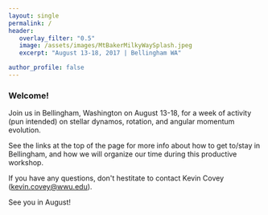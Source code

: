 ```yaml
---
layout: single
permalink: /
header:
   overlay_filter: "0.5"
   image: /assets/images/MtBakerMilkyWaySplash.jpeg
   excerpt: "August 13-18, 2017 | Bellingham WA"

author_profile: false
---
```


### Welcome!

Join us in Bellingham, Washington on August 13-18, for a week of activity (pun intended) on
stellar dynamos, rotation, and angular momentum evolution.

See the links at the top of the page for more info about how to get
to/stay in Bellingham, and how we will organize our
time during this productive workshop.

If you have any questions, don't hestitate to contact Kevin Covey 
([kevin.covey@wwu.edu](mailto:kevin.covey@wwu.edu)).

See you in August!
